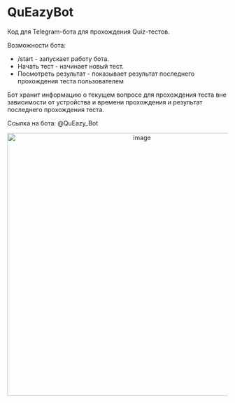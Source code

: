 # QuEazyBot

Код для Telegram-бота для прохождения Quiz-тестов.

Возможности бота:

- /start - запускает работу бота.
- Начать тест - начинает новый тест.
- Посмотреть результат - показывает результат последнего прохождения теста пользователем

Бот хранит информацию о текущем вопросе для прохождения теста вне зависимости от устройства и времени прохождения и результат последнего прохождения теста.

Ссылка на бота: @QuEazy_Bot

<div style="text-align: center;">
  <img width="600" alt="image" src="https://github.com/user-attachments/assets/6431550f-ea99-4c5d-82ff-32e278e0c063" />
</div>
